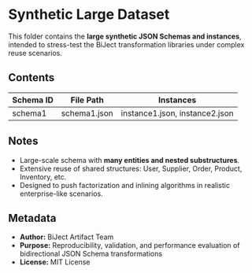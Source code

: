 # Synthetic Large Dataset

This folder contains the **large synthetic JSON Schemas and instances**, intended
to stress-test the BiJect transformation libraries under complex reuse scenarios.

## Contents

| Schema ID  | File Path      | Instances                       |
|------------|----------------|---------------------------------|
| schema1    | schema1.json   | instance1.json, instance2.json  |

## Notes

- Large-scale schema with **many entities and nested substructures**.
- Extensive reuse of shared structures: User, Supplier, Order, Product, Inventory, etc.
- Designed to push factorization and inlining algorithms in realistic enterprise-like scenarios.

## Metadata

- **Author:** BiJect Artifact Team
- **Purpose:** Reproducibility, validation, and performance evaluation of bidirectional JSON Schema transformations
- **License:** MIT License
